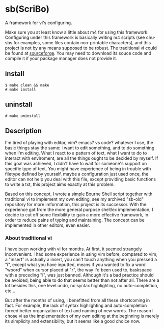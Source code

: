 # sb(ScriBo)
A framework for vi's configuring.

Make sure you at least know a little
about m4 for using this framework.
Configuring under this framework is basically writing m4 scripts
(see chu-sbs for examples, some files contain non-printable characters),
and this project is not by any means supposed to be robust.
The traditional vi could be found at 
[sourceforge](http://ex-vi.sourceforge.net).
You may need to download its souce code and compile it
if your package manager does not provide it.

## install
```
$ make clean && make
# make install
```
## uninstall 
```
# make uninstall
```

## Description

I'm tired of playing with editor,
vim? emacs? vs code? whatever I use,
the basic things stay the same:
I want to edit something,
and to do something when I'm editing.
What I react to a pattern of text,
what I want to do to interact with enviroment,
are all the things ought to be decided by myself.
If this goal was achieved, 
I didn't have to wait for someone's support 
on specific type of text.
You might have experience of being in trouble with
filetype defined by yourself,
maybe a configuration just used once,
the editor can not help you deal with this file,
except providing basic functions to write a txt,
this project aims exactly at this problem.

Based on this concept,
I wrote a simple Bourne Shell script together with traditional vi
to implement my own editing, 
see my archived "sb-old" repository for more imformation,
this project is its successor.
With the experience 
got from the more general purpose shell/ex implementation,
I decide to cut off some flexibility
to gain a more effective framework,
in order to reduce pains of typing and maintaining.
The concept can be implemented in other editors, 
even easier.

### About traditional vi 

I have been working with vi for months.
At first, it seemed strangely inconvenient.
I had some experience in using vim before,
compared to vim, a "insert" is actually a insert,
you can't touch anything when you pressed a "i",
except what you have inputted,
means if you wanted to fix a word "woord"
when cursor placed at "r",
the way I'd been used to, 
baskspace with a preceding "i",
was just banned.
Although it's a bad practice should be avoided,
being able to do that seems better than not after all.
There are a lot besides this,
one level undo, no syntax highlighting,
no auto-completion, etc...

But after the months of using,
I benefitted from all these shortcoming in fact.
For example, 
the lack of syntax highlighting and auto-completion forced
better organization of text and naming of new words.
The reason I chose vi as the implementation of my own editing
at the beginning is merely its simplicity and extensibility,
but it seems like a good choice now.

